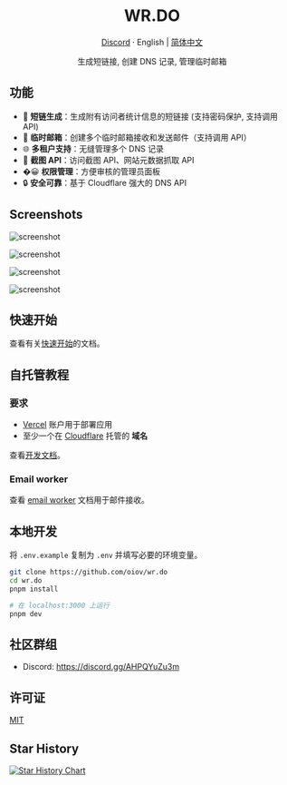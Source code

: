 <div align="center">
  <h1>WR.DO</h1>
  <p><a href="https://discord.gg/AHPQYuZu3m">Discord</a> · English | <a href="/README-zh.md">简体中文</a></p>
  <p>生成短链接, 创建 DNS 记录, 管理临时邮箱</p>
  <!-- <img src="https://wr.do/_static/images/light-preview.png"/> -->
</div>

## 功能

- 🔗 **短链生成**：生成附有访问者统计信息的短链接 (支持密码保护, 支持调用 API)
- 📮 **临时邮箱**：创建多个临时邮箱接收和发送邮件（支持调用 API）
- 🌐 **多租户支持**：无缝管理多个 DNS 记录
- 📸 **截图 API**：访问截图 API、网站元数据抓取 API
- �😀 **权限管理**：方便审核的管理员面板
- 🔒 **安全可靠**：基于 Cloudflare 强大的 DNS API

## Screenshots

![screenshot](https://wr.do/_static/images/light-preview.png)

![screenshot](https://wr.do/_static/images/example_01.png)

![screenshot](https://wr.do/_static/images/example_02.png)

![screenshot](https://wr.do/_static/images/example_03.png)

## 快速开始

查看有关[快速开始](https://wr.do/docs/quick-start)的文档。

## 自托管教程

### 要求

- [Vercel](https://vercel.com) 账户用于部署应用
- 至少一个在 [Cloudflare](https://dash.cloudflare.com/) 托管的 **域名**

查看[开发文档](https://wr.do/docs/developer/installation)。

### Email worker

查看 [email worker](https://wr.do/docs/developer/cloudflare-email-worker) 文档用于邮件接收。

## 本地开发

将 `.env.example` 复制为 `.env` 并填写必要的环境变量。

```bash
git clone https://github.com/oiov/wr.do
cd wr.do
pnpm install

# 在 localhost:3000 上运行
pnpm dev
```

## 社区群组

- Discord: https://discord.gg/AHPQYuZu3m

## 许可证

[MIT](/LICENSE.md)

## Star History

<a href="https://star-history.com/#oiov/wr.do&Date">
 <picture>
   <source media="(prefers-color-scheme: dark)" srcset="https://api.star-history.com/svg?repos=oiov/wr.do&type=Date&theme=dark" />
   <source media="(prefers-color-scheme: light)" srcset="https://api.star-history.com/svg?repos=oiov/wr.do&type=Date" />
   <img alt="Star History Chart" src="https://api.star-history.com/svg?repos=oiov/wr.do&type=Date" />
 </picture>
</a>